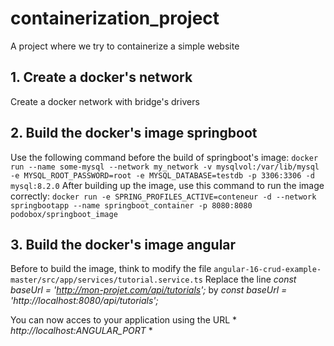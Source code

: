 # containerization_project
A project where we try to containerize a simple website

## 1. Create a docker's network
Create a docker network with bridge's drivers

## 2. Build the docker's image springboot
Use the following command before the build of springboot's image:
`docker run --name some-mysql --network my_network -v mysqlvol:/var/lib/mysql -e MYSQL_ROOT_PASSWORD=root -e MYSQL_DATABASE=testdb -p 3306:3306 -d mysql:8.2.0`
After building up the image, use this command to run the image correctly:
`docker run -e SPRING_PROFILES_ACTIVE=conteneur -d --network springbootapp --name springboot_container -p 8080:8080 podobox/springboot_image`

## 3. Build the docker's image angular
Before to build the image, think to modify the file `angular-16-crud-example-master/src/app/services/tutorial.service.ts`
Replace the line _const baseUrl = 'http://mon-projet.com/api/tutorials';_ by _const baseUrl = 'http://localhost:8080/api/tutorials';_

You can now acces to your application using the URL * *http://localhost:ANGULAR_PORT* *

